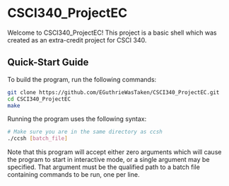 # CSCI340_ProjectEC

Welcome to CSCI340_ProjectEC! This project is a basic shell which was created as an extra-credit project for CSCI 340.

## Quick-Start Guide

To build the program, run the following commands:

```bash
git clone https://github.com/EGuthrieWasTaken/CSCI340_ProjectEC.git
cd CSCI340_ProjectEC
make
```

Running the program uses the following syntax:

```bash
# Make sure you are in the same directory as ccsh
./ccsh [batch_file]
```

Note that this program will accept either zero arguments which will cause the program to start in interactive mode, or a single argument may be specified. That argument must be the qualified path to a batch file containing commands to be run, one per line.
